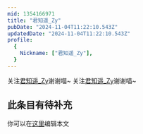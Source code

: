 ```yaml
---
mid: 1354166971
title: "君知遥_Zy"
pubDate: "2024-11-04T11:22:10.543Z"
updatedDate: "2024-11-04T11:22:10.543Z"
profile:
  {
    Nickname: ["君知遥_Zy"],
  }
---
```


关注[君知遥_Zy](https://space.bilibili.com/1354166971)谢谢喵~ 关注[君知遥_Zy](https://space.bilibili.com/1354166971)谢谢喵~

## 此条目有待补充
你可以在[这里](https://github.com/Yuhanawa/VTuber.ICU-Content/edit/master/v/君知遥_Zy/index.md)编辑本文
